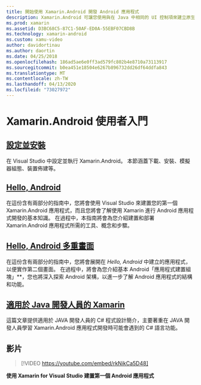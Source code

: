 ```yaml
---
title: 開始使用 Xamarin.Android 開發 Android 應用程式
description: Xamarin.Android 可讓您使用與在 Java 中相同的 UI 控制項來建立原生 Android 應用程式，但垂手就能取得現代化語言 (C#)、.NET 基底類別庫 (BCL) 功能和頂級 IDE (Visual Studio) 的彈性與簡潔。 此系列介紹 Xamarin.Android 開發的基本概念。 它將引導您從設定與安裝，到建置您的第一個應用程式。
ms.prod: xamarin
ms.assetid: D3BC68C5-87C1-50AF-ED0A-55EBF07CBD8B
ms.technology: xamarin-android
ms.custom: xamu-video
author: davidortinau
ms.author: daortin
ms.date: 04/25/2018
ms.openlocfilehash: 186ad5ae6e0ff3ad579fc802b4e8710a73113917
ms.sourcegitcommit: b0ea451e18504e6267b896732dd26df64ddfa843
ms.translationtype: MT
ms.contentlocale: zh-TW
ms.lasthandoff: 04/13/2020
ms.locfileid: "73027972"
---
```

# <a name="get-started-with-xamarinandroid"></a>Xamarin.Android 使用者入門

## <a name="setup-and-installation"></a>[設定並安裝](~/android/get-started/installation/index.md)

在 Visual Studio 中設定並執行 Xamarin.Android。 本節涵蓋下載、安裝、模擬器組態、裝置佈建等。

## <a name="hello-android"></a>[Hello, Android](~/android/get-started/hello-android/index.md)

在這份含有兩部分的指南中，您將會使用 Visual Studio 來建置您的第一個 Xamarin.Android 應用程式，而且您將會了解使用 Xamarin 進行 Android 應用程式開發的基本知識。
在過程中，本指南將會為您介紹建置和部署 Xamarin.Android 應用程式所需的工具、概念和步驟。

## <a name="hello-android-multiscreen"></a>[Hello, Android 多重畫面](~/android/get-started/hello-android-multiscreen/index.md)

在這份含有兩部分的指南中，您將會展開在 _Hello, Android_ 中建立的應用程式，以便實作第二個畫面。 在過程中，將會為您介紹基本 Android「應用程式建置組塊」**，您也將深入探索 Android 架構，以進一步了解 Android 應用程式的結構和功能。

## <a name="xamarin-for-java-developers"></a>[適用於 Java 開發人員的 Xamarin](~/android/get-started/java-developers.md)

這篇文章提供適用於 JAVA 開發人員的 C# 程式設計簡介，主要著重在 JAVA 開發人員學習 Xamarin.Android 應用程式開發時可能會遇到的 C# 語言功能。

## <a name="video"></a>影片

> [!VIDEO https://youtube.com/embed/rkNikCa5D48]

**使用 Xamarin for Visual Studio 建置第一個 Android 應用程式**
